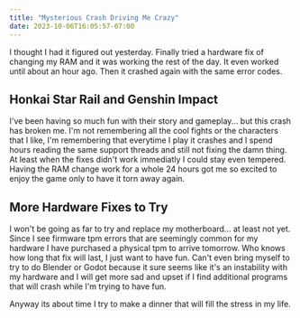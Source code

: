 ```yaml
---
title: "Mysterious Crash Driving Me Crazy"
date: 2023-10-06T16:05:57-07:00
---
```


I thought I had it figured out yesterday. Finally tried a hardware fix of changing my RAM and it was working the rest of the day. It even worked until about an hour ago. Then it crashed again with the same error codes.

## Honkai Star Rail and Genshin Impact

I've been having so much fun with their story and gameplay... but this crash has broken me. I'm not remembering all the cool fights or the characters that I like, I'm remembering that everytime I play it crashes and I spend hours reading the same support threads and still not fixing the damn thing. At least when the fixes didn't work immediatly I could stay even tempered. Having the RAM change work for a whole 24 hours got me so excited to enjoy the game only to have it torn away again.

## More Hardware Fixes to Try

I won't be going as far to try and replace my motherboard... at least not yet. Since I see firmware tpm errors that are seemingly common for my hardware I have purchased a physical tpm to arrive tomorrow. Who knows how long that fix will last, I just want to have fun. Can't even bring myself to try to do Blender or Godot because it sure seems like it's an instability with my hardware and I will get more sad and upset if I find additional programs that will crash while I'm trying to have fun.

Anyway its about time I try to make a dinner that will fill the stress in my life.